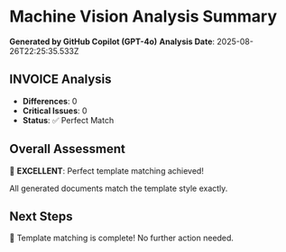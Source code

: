 # Machine Vision Analysis Summary

**Generated by GitHub Copilot (GPT-4o)**
**Analysis Date**: 2025-08-26T22:25:35.533Z

## INVOICE Analysis

- **Differences**: 0
- **Critical Issues**: 0
- **Status**: ✅ Perfect Match

## Overall Assessment

🎉 **EXCELLENT**: Perfect template matching achieved!

All generated documents match the template style exactly.

## Next Steps

🎯 Template matching is complete! No further action needed.
